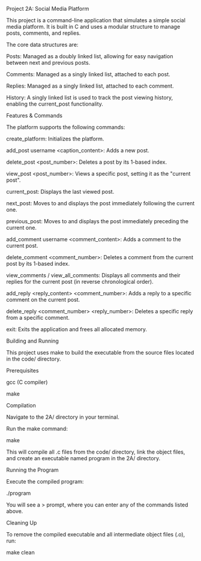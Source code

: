 Project 2A: Social Media Platform

This project is a command-line application that simulates a simple social media platform. It is built in C and uses a modular structure to manage posts, comments, and replies.

The core data structures are:

Posts: Managed as a doubly linked list, allowing for easy navigation between next and previous posts.

Comments: Managed as a singly linked list, attached to each post.

Replies: Managed as a singly linked list, attached to each comment.

History: A singly linked list is used to track the post viewing history, enabling the current_post functionality.

Features & Commands

The platform supports the following commands:

create_platform: Initializes the platform.

add_post username <caption_content>: Adds a new post.

delete_post <post_number>: Deletes a post by its 1-based index.

view_post <post_number>: Views a specific post, setting it as the "current post".

current_post: Displays the last viewed post.

next_post: Moves to and displays the post immediately following the current one.

previous_post: Moves to and displays the post immediately preceding the current one.

add_comment username <comment_content>: Adds a comment to the current post.

delete_comment <comment_number>: Deletes a comment from the current post by its 1-based index.

view_comments / view_all_comments: Displays all comments and their replies for the current post (in reverse chronological order).

add_reply <username> <reply_content> <comment_number>: Adds a reply to a specific comment on the current post.

delete_reply <comment_number> <reply_number>: Deletes a specific reply from a specific comment.

exit: Exits the application and frees all allocated memory.

Building and Running

This project uses make to build the executable from the source files located in the code/ directory.

Prerequisites

gcc (C compiler)

make

Compilation

Navigate to the 2A/ directory in your terminal.

Run the make command:

make


This will compile all .c files from the code/ directory, link the object files, and create an executable named program in the 2A/ directory.

Running the Program

Execute the compiled program:

./program


You will see a > prompt, where you can enter any of the commands listed above.

Cleaning Up

To remove the compiled executable and all intermediate object files (.o), run:

make clean
